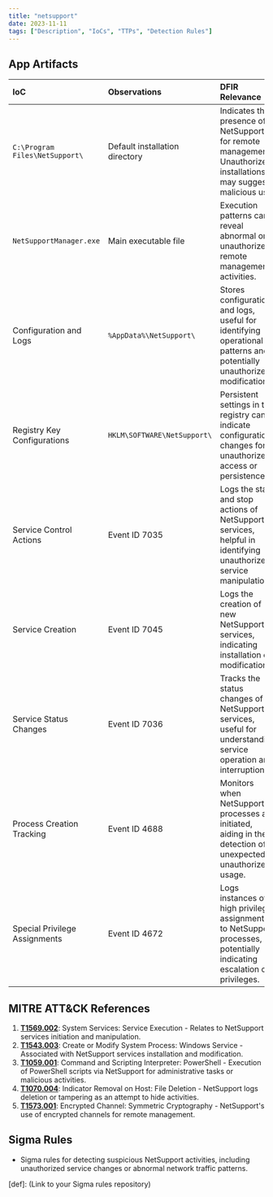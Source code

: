 ```yaml
---
title: "netsupport"
date: 2023-11-11
tags: ["Description", "IoCs", "TTPs", "Detection Rules"]
---
```



## App Artifacts

| IoC | Observations | DFIR Relevance |
|:----|:-------------|:---------------|
| `C:\Program Files\NetSupport\` | Default installation directory | Indicates the presence of NetSupport for remote management. Unauthorized installations may suggest malicious use. |
| `NetSupportManager.exe` | Main executable file | Execution patterns can reveal abnormal or unauthorized remote management activities. |
| Configuration and Logs | `%AppData%\NetSupport\` | Stores configurations and logs, useful for identifying operational patterns and potentially unauthorized modifications. |
| Registry Key Configurations | `HKLM\SOFTWARE\NetSupport\` | Persistent settings in the registry can indicate configuration changes for unauthorized access or persistence. |
| Service Control Actions | Event ID 7035 | Logs the start and stop actions of NetSupport services, helpful in identifying unauthorized service manipulation. |
| Service Creation | Event ID 7045 | Logs the creation of new NetSupport services, indicating installation or modification. |
| Service Status Changes | Event ID 7036 | Tracks the status changes of NetSupport services, useful for understanding service operation and interruptions. |
| Process Creation Tracking | Event ID 4688 | Monitors when NetSupport processes are initiated, aiding in the detection of unexpected or unauthorized usage. |
| Special Privilege Assignments | Event ID 4672 | Logs instances of high privilege assignments to NetSupport processes, potentially indicating escalation of privileges. |

## MITRE ATT&CK References

1. **[T1569.002](https://attack.mitre.org/techniques/T1569/002/)**: System Services: Service Execution - Relates to NetSupport services initiation and manipulation.
2. **[T1543.003](https://attack.mitre.org/techniques/T1543/003/)**: Create or Modify System Process: Windows Service - Associated with NetSupport services installation and modification.
3. **[T1059.001](https://attack.mitre.org/techniques/T1059/001/)**: Command and Scripting Interpreter: PowerShell - Execution of PowerShell scripts via NetSupport for administrative tasks or malicious activities.
4. **[T1070.004](https://attack.mitre.org/techniques/T1070/004/)**: Indicator Removal on Host: File Deletion - NetSupport logs deletion or tampering as an attempt to hide activities.
5. **[T1573.001](https://attack.mitre.org/techniques/T1573/001/)**: Encrypted Channel: Symmetric Cryptography - NetSupport's use of encrypted channels for remote management.


## Sigma Rules

- Sigma rules for detecting suspicious NetSupport activities, including unauthorized service changes or abnormal network traffic patterns.

[def]: (Link to your Sigma rules repository)
